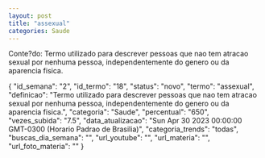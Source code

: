 ```yaml
---
layout: post
title: "assexual"
categories: Saude
---
```

Conte?do: Termo utilizado para descrever pessoas que nao tem atracao sexual por nenhuma pessoa, independentemente do genero ou da aparencia fisica.

{
  "id_semana": "2",
  "id_termo": "18",
  "status": "novo",
  "termo": "assexual",
  "definicao": "Termo utilizado para descrever pessoas que nao tem atracao sexual por nenhuma pessoa, independentemente do genero ou da aparencia fisica.",
  "categoria": "Saude",
  "percentual": "650",
  "vezes_subida": "7.5",
  "data_atualizacao": "Sun Apr 30 2023 00:00:00 GMT-0300 (Horario Padrao de Brasilia)",
  "categoria_trends": "todas",
  "buscas_dia_semana": "",
  "url_youtube": "",
  "url_materia": "",
  "url_foto_materia": ""
}
